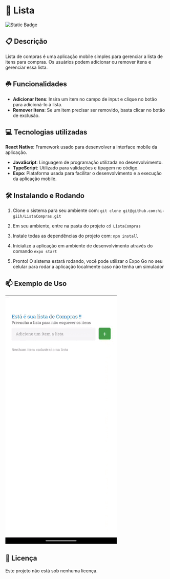 # 🚀 Lista

![Static Badge](https://img.shields.io/badge/status-Active-gren?style=for-the-badge)


## 📋 Descrição

Lista de compras é uma aplicação mobile simples para gerenciar a lista de itens para compras.
Os usuários podem adicionar ou remover itens e gerenciar essa lista.

## ☘️ Funcionalidades
 
- **Adicionar Itens**: Insira um item no campo de input e clique no botão para adicioná-lo à lista.
- **Remover Itens**: Se um item precisar ser removido, basta clicar no botão de exclusão.

## 💻 Tecnologias utilizadas

 **React Native**: Framework usado para desenvolver a interface mobile da aplicação.
- **JavaScript**: Linguagem de programação utilizada no desenvolvimento.
- **TypeScript**: Utilizado para validações e tipagem no código.
- **Expo**: Plataforma usada para facilitar o desenvolvimento e a execução da aplicação mobile.

## 🛠️ Instalando e Rodando

1. Clone o sistema para seu ambiente com: `git clone git@github.com:hi-giih/ListaCompras.git`

2. Em seu ambiente, entre na pasta do projeto `cd ListaCompras`

3. Instale todas as dependências do projeto com: `npm install`

4. Inicialize a aplicação em ambiente de desenvolvimento através do comando `expo start`

6. Pronto! O sistema estará rodando, você pode utilizar o Expo Go no seu celular para rodar a aplicação localmente caso não tenha um simulador

## 📫 Exemplo de Uso

![Demonstração](./gif.gif)


## 📜 Licença 

Este projeto não está sob nenhuma licença.
